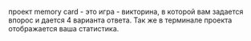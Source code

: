 проект memory card - это игра - викторина, в которой вам задается впорос и дается 4 варианта ответа. Так же в терминале проекта отображается ваша статистика.
